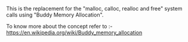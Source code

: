 This is the replacement for the "malloc, calloc, realloc and free" system calls using "Buddy Memory Allocation".

To know more about the concept refer to :- https://en.wikipedia.org/wiki/Buddy_memory_allocation